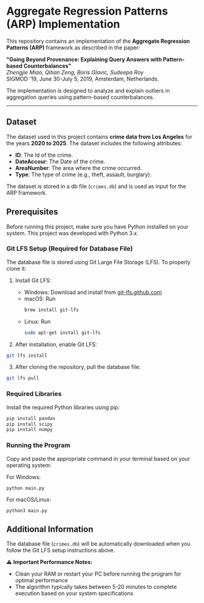 # Aggregate Regression Patterns (ARP) Implementation

This repository contains an implementation of the **Aggregate Regression Patterns (ARP)** framework as described in the paper:

**"Going Beyond Provenance: Explaining Query Answers with Pattern-based Counterbalances"**  
*Zhengjie Miao, Qitian Zeng, Boris Glavic, Sudeepa Roy*  
SIGMOD '19, June 30-July 5, 2019, Amsterdam, Netherlands.

The implementation is designed to analyze and explain outliers in aggregation queries using pattern-based counterbalances.

---

## Dataset

The dataset used in this project contains **crime data from Los Angeles** for the years **2020 to 2025**. The dataset includes the following attributes:

- **ID**: The Id of the crime.
- **DateAccour**: The Date of the crime.
- **AreaNumber**: The area where the crime occurred.
- **Type**: The type of crime (e.g., theft, assault, burglary).

The dataset is stored in a db file (`crimes.db`) and is used as input for the ARP framework.

## Prerequisites

Before running this project, make sure you have Python installed on your system. This project was developed with Python 3.x.

### Git LFS Setup (Required for Database File)

The database file is stored using Git Large File Storage (LFS). To properly clone it:

1. Install Git LFS:
   - Windows: Download and install from [git-lfs.github.com](https://git-lfs.github.com/)
   - macOS: Run
     ```bash
     brew install git-lfs
     ```
   - Linux: Run
     ```bash
     sudo apt-get install git-lfs
     ```

2. After installation, enable Git LFS:
```bash
git lfs install
```

3. After cloning the repository, pull the database file:
```bash
git lfs pull
```

### Required Libraries

Install the required Python libraries using pip:

```bash
pip install pandas
pip install scipy
pip install numpy
```

### Running the Program

Copy and paste the appropriate command in your terminal based on your operating system:

For Windows:
```
python main.py
```

For macOS/Linux:
```
python3 main.py
```

## Additional Information

The database file (`crimes.db`) will be automatically downloaded when you follow the Git LFS setup instructions above.

⚠️ **Important Performance Notes:**
- Clean your RAM or restart your PC before running the program for optimal performance
- The algorithm typically takes between 5-20 minutes to complete execution based on your system specifications
